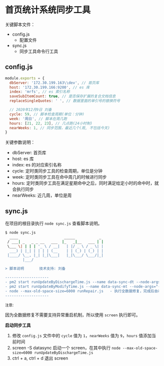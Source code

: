 # 首页统计系统同步工具

关键脚本文件：

- config.js
  - 配置文件
- sync.js
  - 同步工具命令行工具

## config.js

```js
module.exports = {
  dbServer: '172.30.199.163\\dev', // 首页库
  host: '172.30.199.166:9200', // es 库
  index: 'mrfs', // es 索引名称
  saveSubItemCount: true, // 是否保存扩展的复合文档信息
  replaceSingleQuotes: ' ', // 数据里面的单引号的替换符号

  // 2020年12月9日 刘备
  cycle: 59, // 脚本检查周期(单位：分钟)
  week: '周日', // 脚本在周几跑
  hours: [21, 22, 23], // 几点跑(24小时制)
  nearWeeks: 1, // 同步范围，最近几个(周, 不包括今天)
}
```

关键参数说明：

- dbServer: 首页库
- host: es 库
- index: es 的对应索引名称
- cycle: 定时类同步工具的检查周期，单位是分钟
- week: 定时类同步工具在命中周几的时候进行同步
- hours: 定时类同步工具在满足星期命中之后，同时满足给定小时的命中时，就会执行同步
- nearWeeks: 近几周，单位是周

## sync.js

在项目的根目录执行 `node sync.js` 查看脚本说明。

```bash
$ node sync.js
  ____                     _____           _
 / ___| _   _ _ __   ___  |_   _|__   ___ | |
 \___ \| | | | '_ \ / __|   | |/ _ \ / _ \| |
  ___) | |_| | | | | (__    | | (_) | (_) | |
 |____/ \__, |_| |_|\___|   |_|\___/ \___/|_|
        |___/

> 脚本说明       技术支持: 刘备

--------------------
- pm2 start runUpdateByDischargeTime.js --name data-sync-dt --node-args="--max-old-space-size=6000"      - 按出院时间执行定期同步
- pm2 start runUpdateByModifyTime.js --name data-sync-mt --node-args="--max-old-space-size=6000"         - 按最后更改日期执行定期同步
- node --max-old-space-size=6000 runRepair.js   - 执行全数据修复，完成后自动退出
--------------------
```

`注意`:

因为全数据修复不需要支持异常重启机制，所以使用 `screen` 执行即可。

**启动同步工具**

1. 修改 `config.js` 文件中的 `cycle` 值为 `1`，`nearWeeks` 值为 `9`，`hours` 值添加当前时间
2. screen -S datasync 启动一个 screen，在其中执行 `node --max-old-space-size=6000 runUpdateByDischargeTime.js`
3. ctrl + a, ctrl + d 退出 screen
